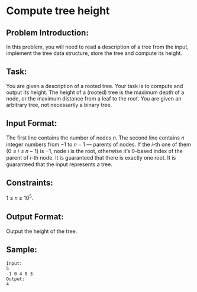 # Compute tree height

## Problem Introduction:

In this problem, you will need to read a description of a tree from the input, implement the tree data structure, store the tree and compute its height.

## Task:

You are given a description of a rooted tree. Your task is to compute and output its height. The height of a (rooted) tree is the maximum depth of a node, or the maximum distance from a
leaf to the root. You are given an arbitrary tree, not necessarily a binary tree.

## Input Format:

The first line contains the number of nodes 𝑛. The second line contains 𝑛 integer numbers
from −1 to 𝑛 − 1 — parents of nodes. If the 𝑖-th one of them (0 ≤ 𝑖 ≤ 𝑛 − 1) is −1, node 𝑖 is the root, otherwise it’s 0-based index of the parent of 𝑖-th node. It is guaranteed that there is exactly one root.
It is guaranteed that the input represents a tree.

## Constraints:

1 ≤ 𝑛 ≤ 10<sup>5</sup>.

## Output Format:

Output the height of the tree.

## Sample:

```
Input:
5
-1 0 4 0 3
Output:
4

```
